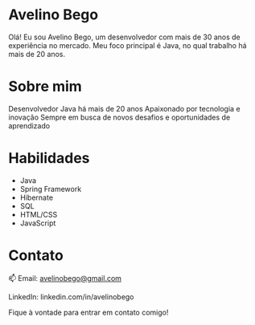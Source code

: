 # Avelino Bego
Olá! Eu sou Avelino Bego, um desenvolvedor com mais de 30 anos de experiência no mercado. Meu foco principal é Java, no qual trabalho há mais de 20 anos.

# Sobre mim
Desenvolvedor Java há mais de 20 anos
Apaixonado por tecnologia e inovação
Sempre em busca de novos desafios e oportunidades de aprendizado

# Habilidades
- Java
- Spring Framework
- Hibernate
- SQL
- HTML/CSS
- JavaScript

# Contato

:mailbox: Email: avelinobego@gmail.com

LinkedIn: linkedin.com/in/avelinobego

Fique à vontade para entrar em contato comigo!
